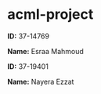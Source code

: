 # acml-project

**ID:** 37-14769

**Name:** Esraa Mahmoud

**ID:** 37-19401

**Name:** Nayera Ezzat

